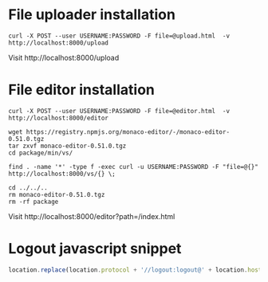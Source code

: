 
# File uploader installation

```shell
curl -X POST --user USERNAME:PASSWORD -F file=@upload.html  -v http://localhost:8000/upload
```

Visit http://localhost:8000/upload

# File editor installation

```shell
curl -X POST --user USERNAME:PASSWORD -F file=@editor.html  -v http://localhost:8000/editor

wget https://registry.npmjs.org/monaco-editor/-/monaco-editor-0.51.0.tgz
tar zxvf monaco-editor-0.51.0.tgz
cd package/min/vs/

find . -name '*' -type f -exec curl -u USERNAME:PASSWORD -F "file=@{}" http://localhost:8000/vs/{} \;

cd ../../..
rm monaco-editor-0.51.0.tgz
rm -rf package
```

Visit http://localhost:8000/editor?path=/index.html

# Logout javascript snippet

```javascript
location.replace(location.protocol + '//logout:logout@' + location.host)
```